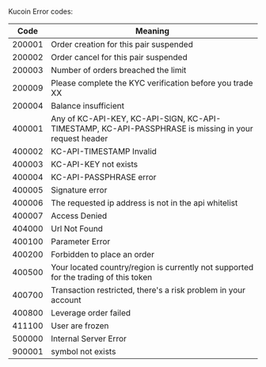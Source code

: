   
Kucoin Error codes:  
  
| Code   | Meaning |  
|--------|---------|  
| 200001 | Order creation for this pair suspended |  
| 200002 | Order cancel for this pair suspended |  
| 200003 | Number of orders breached the limit |  
| 200009 | Please complete the KYC verification before you trade XX |  
| 200004 | Balance insufficient |  
| 400001 | Any of KC-API-KEY, KC-API-SIGN, KC-API-TIMESTAMP, KC-API-PASSPHRASE is missing in your request header |  
| 400002 | KC-API-TIMESTAMP Invalid |  
| 400003 | KC-API-KEY not exists |  
| 400004 | KC-API-PASSPHRASE error |  
| 400005 | Signature error |  
| 400006 | The requested ip address is not in the api whitelist |  
| 400007 | Access Denied |  
| 404000 | Url Not Found |  
| 400100 | Parameter Error |  
| 400200 | Forbidden to place an order |  
| 400500 | Your located country/region is currently not supported for the trading of this token |  
| 400700 | Transaction restricted, there's a risk problem in your account |  
| 400800 | Leverage order failed |  
| 411100 | User are frozen |  
| 500000 | Internal Server Error |  
| 900001 | symbol not exists |  
  
  
  
